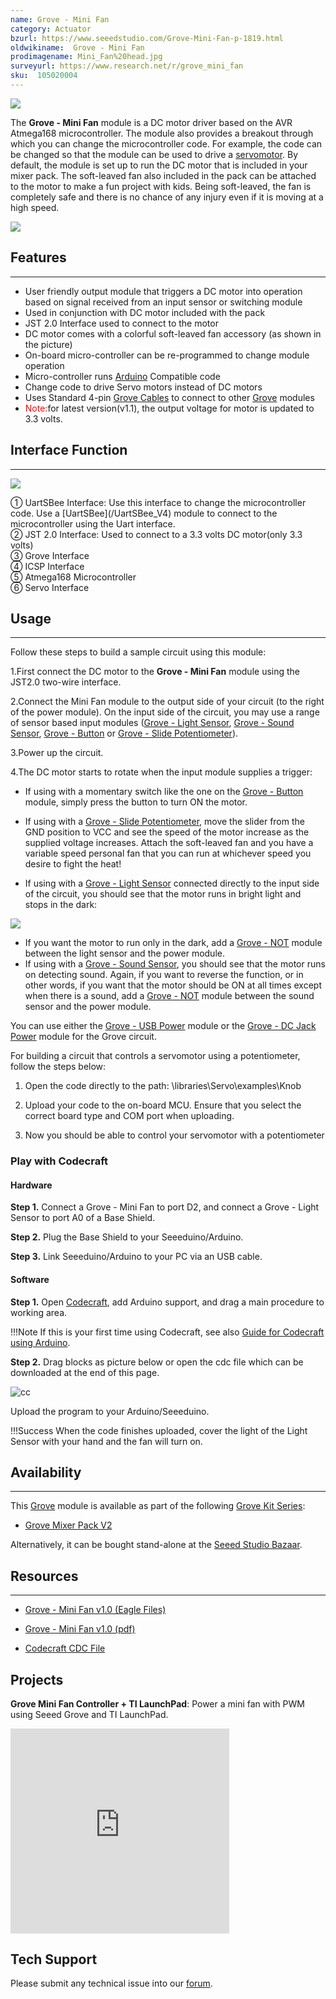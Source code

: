 ```yaml
---
name: Grove - Mini Fan
category: Actuator
bzurl: https://www.seeedstudio.com/Grove-Mini-Fan-p-1819.html
oldwikiname:  Grove - Mini Fan
prodimagename: Mini_Fan%20head.jpg
surveyurl: https://www.research.net/r/grove_mini_fan
sku:  105020004
---
```

![](https://github.com/SeeedDocument/Grove-Mini_Fan/raw/master/img/Mini_Fan%20head.jpg)

The **Grove - Mini Fan** module is a DC motor driver based on the AVR Atmega168 microcontroller. The module also provides a breakout through which you can change the microcontroller code. For example, the code can be changed so that the module can be used to drive a [servomotor](https://en.wikipedia.org/wiki/Servomotor). By default, the module is set up to run the DC motor that is included in your mixer pack. The soft-leaved fan also included in the pack can be attached to the motor to make a fun project with kids. Being soft-leaved, the fan is completely safe and there is no chance of any injury even if it is moving at a high speed.

[![](https://github.com/SeeedDocument/Seeed-WiKi/raw/master/docs/images/300px-Get_One_Now_Banner-ragular.png)](https://www.seeedstudio.com/Grove-Mini-Fan-p-1819.html)


##  Features
---
*   User friendly output module that triggers a DC motor into operation based on signal received from an input sensor or switching module
*   Used in conjunction with DC motor included with the pack
*   JST 2.0 Interface used to connect to the motor
*   DC motor comes with a colorful soft-leaved fan accessory (as shown in the picture)
*   On-board micro-controller can be re-programmed to change module operation
*   Micro-controller runs [Arduino](/Arduino "Arduino") Compatible code
*   Change code to drive Servo motors instead of DC motors
*   Uses Standard 4-pin [Grove Cables](Grove_System/#grove-cables "GROVE System") to connect to other [Grove](/Grove "Grove") modules
*   <span style="color: red">Note:</span>for latest version(v1.1), the output voltage for motor is updated to 3.3 volts.

##  Interface Function
---
![](https://github.com/SeeedDocument/Grove-Mini_Fan/raw/master/img/Mini_fan.jpg)

<dl><dt>① UartSBee Interface: Use this interface to change the microcontroller code. Use a [UartSBee](/UartSBee_V4) module to connect to the microcontroller using the Uart interface.
</dt><dt>② JST 2.0 Interface: Used to connect to a 3.3 volts DC motor(only 3.3 volts)
</dt><dt>③ Grove Interface
</dt><dt>④ ICSP Interface
</dt><dt>⑤ Atmega168 Microcontroller
</dt><dt>⑥ Servo Interface
</dt></dl>

##  Usage
---
Follow these steps to build a sample circuit using this module:

1.First connect the DC motor to the **Grove - Mini Fan** module using the JST2.0 two-wire interface.

2.Connect the Mini Fan module to the output side of your circuit (to the right of the power module). On the input side of the circuit, you may use a range of sensor based input modules ([Grove - Light Sensor](/Grove-Light_Sensor "Grove - Light Sensor"), [Grove - Sound Sensor](/Grove-Sound_Sensor "Grove - Sound Sensor"), [Grove - Button](/Grove-Button "Grove - Button") or [Grove - Slide Potentiometer](/Grove-Slide_Potentiometer "Grove - Slide Potentiometer")).

3.Power up the circuit.

4.The DC motor starts to rotate when the input module supplies a trigger:

- If using with a momentary switch like the one on the [Grove - Button](/Grove-Button "Grove - Button") module, simply press the button to turn ON the motor.

- If using with a [Grove - Slide Potentiometer](/Grove-Slide_Potentiometer "Grove - Slide Potentiometer"), move the slider from the GND position to VCC and see the speed of the motor increase as the supplied voltage increases. Attach the soft-leaved fan and you have a variable speed personal fan that you can run at whichever speed you desire to fight the heat!

- If using with a [Grove - Light Sensor](/Grove-Light_Sensor "Grove - Light Sensor") connected directly to the input side of the circuit, you should see that the motor runs in bright light and stops in the dark:

![](https://github.com/SeeedDocument/Grove-Mini_Fan/raw/master/img/Light_Sensitive_Fan.gif)

- If you want the motor to run only in the dark, add a [Grove - NOT](/Grove-NOT "Grove - NOT") module between the light sensor and the power module.
- If using with a [Grove - Sound Sensor](/Grove-Sound_Sensor "Grove - Sound Sensor"), you should see that the motor runs on detecting sound. Again, if you want to reverse the function, or in other words, if you want that the motor should be ON at all times except when there is a sound, add a [Grove - NOT](/Grove-NOT "Grove - NOT") module between the sound sensor and the power module.
</dd></dl>
</dd></dl>
</dd></dl>

You can use either the [Grove - USB Power](/Grove-Mixer_Pack_V2/#2._USB_Power "Grove - Mixer Pack") module or the [Grove - DC Jack Power](/Grove-DC_Jack_Power "Grove - DC Jack Power") module for the Grove circuit.

For building a circuit that controls a servomotor using a potentiometer, follow the steps below:

1.  Open the code directly to the path: \libraries\Servo\examples\Knob

2.  Upload your code to the on-board MCU. Ensure that you select the correct board type and COM port when uploading.

3.  Now you should be able to control your servomotor with a potentiometer

### Play with Codecraft

#### Hardware

**Step 1.** Connect a Grove - Mini Fan to port D2, and connect a Grove - Light Sensor to port A0 of a Base Shield.

**Step 2.** Plug the Base Shield to your Seeeduino/Arduino.

**Step 3.** Link Seeeduino/Arduino to your PC via an USB cable.

#### Software

**Step 1.** Open [Codecraft](https://ide.chmakered.com/), add Arduino support, and drag a main procedure to working area.

!!!Note
    If this is your first time using Codecraft, see also [Guide for Codecraft using Arduino](http://wiki.seeedstudio.com/Guide_for_Codecraft_using_Arduino/).

**Step 2.** Drag blocks as picture below or open the cdc file which can be downloaded at the end of this page.

![cc](https://raw.githubusercontent.com/SeeedDocument/Grove-Mini_Fan/master/img/cc_Mini_Fan.png)

Upload the program to your Arduino/Seeeduino.

!!!Success
    When the code finishes uploaded, cover the light of the Light Sensor with your hand and the fan will turn on.

##  Availability
---
This [Grove](/Grove "Grove") module is available as part of the following [Grove Kit Series](/Grove_System/#grove-starter-kit "GROVE System"):

*   [Grove Mixer Pack V2](/Grove-Mixer_Pack_V2 "GROVE MIXER PACK V2")

Alternatively, it can be bought stand-alone at the [Seeed Studio Bazaar](http://www.seeedstudio.com/depot/Grove-Mini-Fan-p-1819.html).

##  Resources
---
*   [Grove - Mini Fan v1.0 (Eagle Files)](https://github.com/SeeedDocument/Grove-Mini_Fan/raw/master/res/Grove-Mini_Fan_v1.0.zip)

*   [Grove - Mini Fan v1.0 (pdf)](https://github.com/SeeedDocument/Grove-Mini_Fan/raw/master/res/Grove-Mini_Fan_v1.0.pdf)

*	[Codecraft CDC File](https://raw.githubusercontent.com/SeeedDocument/Grove-Mini_Fan/master/res/Grove_Mini_Fan_CDC_File.zip)

## Projects

**Grove Mini Fan Controller + TI LaunchPad**: Power a mini fan with PWM using Seeed Grove and TI LaunchPad.

<iframe frameborder='0' height='327.5' scrolling='no' src='https://www.hackster.io/measley2/grove-mini-fan-controller-ti-launchpad-cba304/embed' width='350'></iframe>

## Tech Support
Please submit any technical issue into our [forum](http://forum.seeedstudio.com/). 